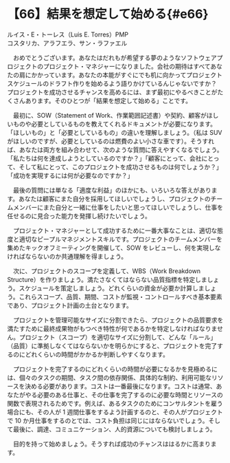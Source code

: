 # 【66】結果を想定して始める{#e66}

<div class="author">ルイス・E・トーレス（Luis E. Torres）<span class="author_title">PMP</span></div>
<div class="author_address">コスタリカ、アラフエラ、サン・ラファエル</div>

　おめでとうございます。あなたはだれもが希望する夢のようなソフトウェアプロジェクトのプロジェクト・マネジャーになりました。会社の期待はすべてあなたの肩にかかっています。あなたの本能がすぐにでも机に向かってプロジェクトスケジュールのドラフト作りを始めるよう語りかけているんじゃないですか？　プロジェクトを成功させるチャンスを高めるには、まず最初にやるべきことがたくさんあります。そのひとつが「結果を想定して始める」ことです。

　最初に、SOW（Statement of Work、作業範囲記述書）や契約、顧客がほしいものや必要としているものを教えてくれるドキュメントが必要になります。「ほしいもの」と「必要としているもの」の違いを理解しましょう。（私は SUV がほしいのですが、必要としているのは燃費のよい小さな車です）。そうすれば、あなたは両方を組み合わせて、次のような質問に答えやすくなるでしょう。「私たちは何を達成しようとしているのですか？」「顧客にとって、会社にとって、そして私にとって、このプロジェクトを成功させるものは何でしょうか？」「成功を実現するには何が必要なのですか？」

　最後の質問には単なる「適度な利益」のほかにも、いろいろな答えがあります。あなたは顧客にまた自分を採用してほしいでしょうし、プロジェクトのチームメンバーにまた自分と一緒に仕事をしたいと思ってほしいでしょうし、仕事を任せるのに見合った能力を発揮し続けたいでしょう。

　プロジェクト・マネジャーとして成功するために一番大事なことは、適切な態度と適切なピープルマネジメントスキルです。プロジェクトのチームメンバーを集めたキックオフミーティングを開催して、SOW をレビューし、何を実現しなければならないのか共通理解を得ましょう。

　次に、プロジェクトのスコープを定義して、WBS（Work Breakdown Structure）を作りましょう。満たさなくてはならない品質指標を特定しましょう。スケジュールを策定しましょう。どれくらいの資金が必要か計算しましょう。これらスコープ、品質、期間、コストが監視・コントロールすべき基本要素であり、プロジェクト計画の土台となります。

　プロジェクトを管理可能なサイズに分割できたら、プロジェクトの品質要求を満たすために最終成果物がもつべき特性が何であるかを特定しなければなりません。プロジェクト（スコープ）を適切なサイズに分割して、どんな「ルール」（品質）に準拠しなくてはならないかを明らかにすると、プロジェクトを完了するのにどれくらいの時間がかかるか判断しやすくなります。

　プロジェクトを完了するのにどれくらいの時間が必要になるかを見極めるには、個々のタスクの期間、タスク間の依存関係、具体的な制約、利用可能なリソースを決める必要があります。コストは一番最後になります。コストは通常、あなたがやる必要のある仕事と、その仕事を完了するのに必要な時間とリソースの関数で表現されるためです。例えば、あるタスクのためにコンサルタントを雇う場合にも、その人が 1 週間仕事をするよう計画するのと、その人がプロジェクトで 10 か月仕事をするのとでは、コスト負担は同じにはならないでしょう。そして最後に、調達、コミュニケーション、人的資源についても検討しましょう。

　目的を持って始めましょう。そうすれば成功のチャンスははるかに高まります。
